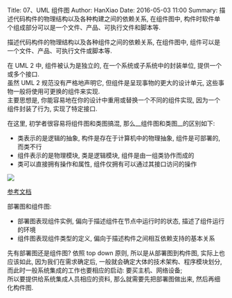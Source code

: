 Title: 07、UML 组件图
Author: HanXiao
Date: 2016-05-03 11:00
Summary: 描述代码构件的物理结构以及各种构建之间的依赖关系, 在组件图中, 构件时软件单个组成部分可以是一个文件、产品、可执行文件和脚本等.

描述代码构件的物理结构以及各种组件之间的依赖关系, 在组件图中, 组件可以是一个文件、产品、可执行文件或脚本等.

在 UML 2 中, 组件被认为是独立的, 在一个系统或子系统中的封装单位, 提供一个或多个接口.<br>
虽然 UML 2 规范没有严格地声明它, 但组件是呈现事物的更大的设计单元, 这些事物一般将使用可更换的组件来实现.<br>
主要思想是, 你能容易地在你的设计中重用或替换一个不同的组件实现, 因为一个组件封装了行为, 实现了特定接口.

在这里, 初学者很容易将组件图和类图搞混, 那么__组件图和类图__的区别如下:

- 类表示的是逻辑的抽象, 构件是存在于计算机中的物理抽象, 组件是可部署的, 而类不行
- 组件表示的是物理模块, 类是逻辑模块, 组件是由一组类协作而成的
- 类可以直接拥有操作和属性, 组件仅拥有可以通过其接口访问的操作

![](http://i68.tinypic.com/1zpidfd.jpg)

[参考文档](http://www.ibm.com/developerworks/cn/rational/rationaledge/content/feb05/bell/bell.html)

部署图和组件图:

- 部署图表现组件实例, 偏向于描述组件在节点中运行时的状态, 描述了组件运行的环境
- 组件图表现组件类型的定义, 偏向于描述构件之间相互依赖支持的基本关系

先有部署图还是组件图?
依照 top down 原则, 所以是从部署图到构件图, 实际上也应该如此, 因为我们在需求确定后, 一般就会确定大体的技术架构、程序模块划分, 而此时一般系统集成的工作也要相应的启动: 要买主机、网络设备;<br>所以要提供给系统集成人员相应的资料, 那么就需要先把部署图做出来, 然后再细化构件图.
